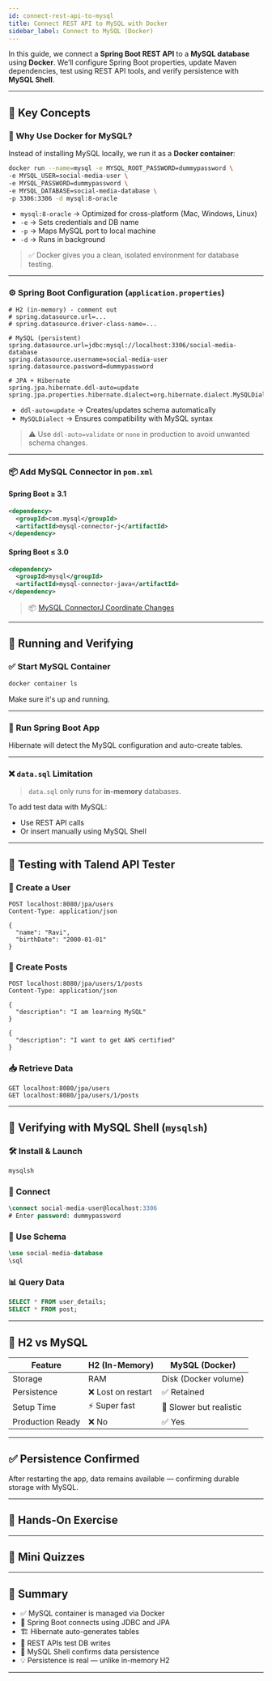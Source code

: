 ```yaml
---
id: connect-rest-api-to-mysql
title: Connect REST API to MySQL with Docker
sidebar_label: Connect to MySQL (Docker)
---
```


In this guide, we connect a **Spring Boot REST API** to a **MySQL database**
using **Docker**. We’ll configure Spring Boot properties, update Maven
dependencies, test using REST API tools, and verify persistence with **MySQL
Shell**.

---

## 🧠 Key Concepts

### 🐳 Why Use Docker for MySQL?

Instead of installing MySQL locally, we run it as a **Docker container**:

```bash
docker run --name=mysql -e MYSQL_ROOT_PASSWORD=dummypassword \
-e MYSQL_USER=social-media-user \
-e MYSQL_PASSWORD=dummypassword \
-e MYSQL_DATABASE=social-media-database \
-p 3306:3306 -d mysql:8-oracle
```

- `mysql:8-oracle` → Optimized for cross-platform (Mac, Windows, Linux)
- `-e` → Sets credentials and DB name
- `-p` → Maps MySQL port to local machine
- `-d` → Runs in background

> ✅ Docker gives you a clean, isolated environment for database testing.

---

### ⚙️ Spring Boot Configuration (`application.properties`)

```properties
# H2 (in-memory) - comment out
# spring.datasource.url=...
# spring.datasource.driver-class-name=...

# MySQL (persistent)
spring.datasource.url=jdbc:mysql://localhost:3306/social-media-database
spring.datasource.username=social-media-user
spring.datasource.password=dummypassword

# JPA + Hibernate
spring.jpa.hibernate.ddl-auto=update
spring.jpa.properties.hibernate.dialect=org.hibernate.dialect.MySQLDialect
```

- `ddl-auto=update` → Creates/updates schema automatically
- `MySQLDialect` → Ensures compatibility with MySQL syntax

> ⚠️ Use `ddl-auto=validate` or `none` in production to avoid unwanted schema
> changes.

---

### 📦 Add MySQL Connector in `pom.xml`

#### Spring Boot ≥ 3.1

```xml
<dependency>
  <groupId>com.mysql</groupId>
  <artifactId>mysql-connector-j</artifactId>
</dependency>
```

#### Spring Boot ≤ 3.0

```xml
<dependency>
  <groupId>mysql</groupId>
  <artifactId>mysql-connector-java</artifactId>
</dependency>
```

> 📦
> [MySQL ConnectorJ Coordinate Changes](https://blogs.oracle.com/mysql/post/mysql-connectorj-has-new-maven-coordinates)

---

## 🚀 Running and Verifying

### ✅ Start MySQL Container

```bash
docker container ls
```

Make sure it's up and running.

---

### 🚀 Run Spring Boot App

Hibernate will detect the MySQL configuration and auto-create tables.

---

### ❌ `data.sql` Limitation

> `data.sql` only runs for **in-memory** databases.

To add test data with MySQL:

- Use REST API calls
- Or insert manually using MySQL Shell

---

## 🔬 Testing with Talend API Tester

### 👤 Create a User

```http
POST localhost:8080/jpa/users
Content-Type: application/json

{
  "name": "Ravi",
  "birthDate": "2000-01-01"
}
```

### 📝 Create Posts

```http
POST localhost:8080/jpa/users/1/posts
Content-Type: application/json

{
  "description": "I am learning MySQL"
}

{
  "description": "I want to get AWS certified"
}
```

### 📥 Retrieve Data

```http
GET localhost:8080/jpa/users
GET localhost:8080/jpa/users/1/posts
```

---

## 🐚 Verifying with MySQL Shell (`mysqlsh`)

### 🛠️ Install & Launch

```bash
mysqlsh
```

### 🔐 Connect

```sql
\connect social-media-user@localhost:3306
# Enter password: dummypassword
```

### 📂 Use Schema

```sql
\use social-media-database
\sql
```

### 📊 Query Data

```sql
SELECT * FROM user_details;
SELECT * FROM post;
```

---

## 💾 H2 vs MySQL

| Feature          | H2 (In-Memory)     | MySQL (Docker)          |
| ---------------- | ------------------ | ----------------------- |
| Storage          | RAM                | Disk (Docker volume)    |
| Persistence      | ❌ Lost on restart | ✅ Retained             |
| Setup Time       | ⚡ Super fast      | 🐢 Slower but realistic |
| Production Ready | ❌ No              | ✅ Yes                  |

---

## ✅ Persistence Confirmed

After restarting the app, data remains available — confirming durable storage
with MySQL.

---

## 🧪 Hands-On Exercise

---

## 🧠 Mini Quizzes

---

## 📘 Summary

- ✅ MySQL container is managed via Docker
- 🔌 Spring Boot connects using JDBC and JPA
- 🏗️ Hibernate auto-generates tables
- 🧪 REST APIs test DB writes
- 🐚 MySQL Shell confirms data persistence
- 💡 Persistence is real — unlike in-memory H2

---
